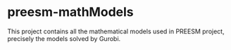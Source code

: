 # preesm-mathModels
This project contains all the mathematical models used in PREESM project, precisely the models solved by Gurobi.



